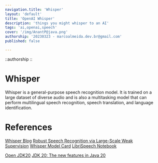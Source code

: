 ```yaml
---
navigation.title: 'Whisper'
layout: 'default'
title: 'OpenAI Whisper'
description: 'things you might whisper to an AI'
tags: 'ai,openai,speech'
cover: '/img/AnantP@java.png'
authorship: '20230323 - marcoalmeida.dev.br@gmail.com'
published: false

---
```


::authorship 
::


# Whisper

Whisper is a general-purpose speech recognition model. It is trained on a large dataset of diverse audio and is also a multitasking model that can perform multilingual speech recognition, speech translation, and language identification.

# References

[Whisper Blog](https://openai.com/research/whisper)
[Robust Speech Recognition via Large-Scale Weak Supervision](https://arxiv.org/abs/2212.04356)
[Whisper Model Card](https://github.com/openai/whisper/blob/main/model-card.md)
[LibriSpeech Notebook](https://colab.research.google.com/github/openai/whisper/blob/master/notebooks/LibriSpeech.ipynb)

[Open JDK20](https://openjdk.org/projects/jdk/20/)
[JDK 20: The new features in Java 20](https://www.infoworld.com/article/3676699/jdk-20-the-new-features-in-java-20.html#:~:text=JDK%2020%2C%20now%20in%20a,for%20general%20availability%20March%2021.)

